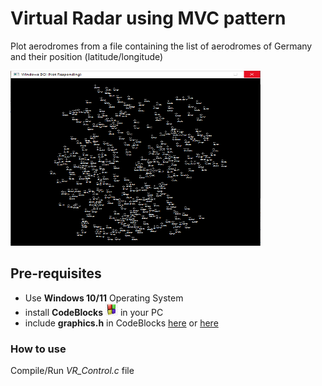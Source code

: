 # Virtual Radar using MVC pattern

Plot aerodromes from a file containing the list of aerodromes of Germany and their position (latitude/longitude)

<img src="./airfields.png" alt="GNU/Linux" width="400" height="280"/>

## Pre-requisites

<ul>
  <li> Use <strong>Windows 10/11</strong> Operating System </li>
  <li> install <strong>CodeBlocks</strong> <img src="./codeblock.jpg" alt="GNU/Linux" width="20" height="20"/> in your PC </li>
  <li> include <strong>graphics.h</strong> in CodeBlocks <a href="https://www.geeksforgeeks.org/include-graphics-h-codeblocks/">here</a> or  <a href="https://medium.com/@munshisaif/graphics-h-installation-for-code-blocks-windows-version-updated-dedadbcb1ac5/">here</a></li>
</ul>

### How to use

Compile/Run <em>VR_Control.c</em> file
